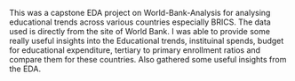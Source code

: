 This was a capstone EDA project on World-Bank-Analysis for analysing educational trends across various countries especially BRICS.
The data used is directly from the site of World Bank.
I was able to provide some really useful insights into the Educational trends, instituinal spends, budget for educational expenditure, tertiary to primary enrollment ratios and compare them for these countries.
Also gathered some useful insights from the EDA.
